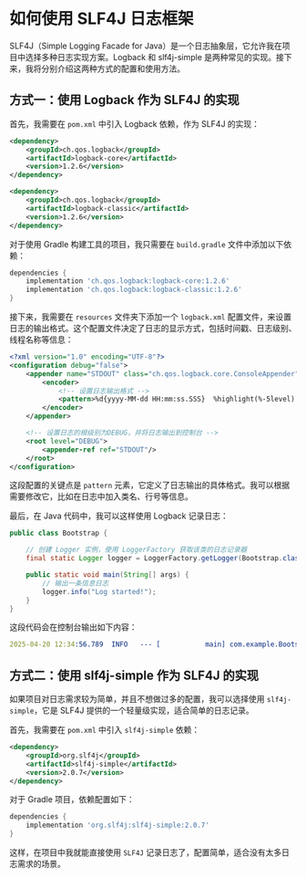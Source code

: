# 如何使用 SLF4J 日志框架

SLF4J（Simple Logging Facade for Java）是一个日志抽象层，它允许我在项目中选择多种日志实现方案。Logback 和 slf4j-simple 是两种常见的实现。接下来，我将分别介绍这两种方式的配置和使用方法。

## 方式一：使用 Logback 作为 SLF4J 的实现

首先，我需要在 `pom.xml` 中引入 Logback 依赖，作为 SLF4J 的实现：

```xml
<dependency>
    <groupId>ch.qos.logback</groupId>
    <artifactId>logback-core</artifactId>
    <version>1.2.6</version>
</dependency>

<dependency>
    <groupId>ch.qos.logback</groupId>
    <artifactId>logback-classic</artifactId>
    <version>1.2.6</version>
</dependency>
```

对于使用 Gradle 构建工具的项目，我只需要在 `build.gradle` 文件中添加以下依赖：

```groovy
dependencies {
    implementation 'ch.qos.logback:logback-core:1.2.6'
    implementation 'ch.qos.logback:logback-classic:1.2.6'
}
```

接下来，我需要在 `resources` 文件夹下添加一个 `logback.xml` 配置文件，来设置日志的输出格式。这个配置文件决定了日志的显示方式，包括时间戳、日志级别、线程名称等信息：

```xml
<?xml version="1.0" encoding="UTF-8"?>
<configuration debug="false">
    <appender name="STDOUT" class="ch.qos.logback.core.ConsoleAppender">
        <encoder>
            <!-- 设置日志输出格式 -->
            <pattern>%d{yyyy-MM-dd HH:mm:ss.SSS}  %highlight(%-5level) --- [%+15thread] %cyan(%-36logger{36}) : %msg%n</pattern>
        </encoder>
    </appender>

    <!-- 设置日志的根级别为DEBUG，并将日志输出到控制台 -->
    <root level="DEBUG">
        <appender-ref ref="STDOUT"/>
    </root>
</configuration>
```

这段配置的关键点是 `pattern` 元素，它定义了日志输出的具体格式。我可以根据需要修改它，比如在日志中加入类名、行号等信息。

最后，在 Java 代码中，我可以这样使用 Logback 记录日志：

```java
public class Bootstrap {

    // 创建 Logger 实例，使用 LoggerFactory 获取该类的日志记录器
    final static Logger logger = LoggerFactory.getLogger(Bootstrap.class);

    public static void main(String[] args) {
        // 输出一条信息日志
        logger.info("Log started!");
    }
}
```

这段代码会在控制台输出如下内容：

```yaml
2025-04-20 12:34:56.789  INFO   --- [           main] com.example.Bootstrap: Log started!
```

## 方式二：使用 slf4j-simple 作为 SLF4J 的实现

如果项目对日志需求较为简单，并且不想做过多的配置，我可以选择使用 `slf4j-simple`，它是 SLF4J 提供的一个轻量级实现，适合简单的日志记录。

首先，我需要在 `pom.xml` 中引入 `slf4j-simple` 依赖：

```xml
<dependency>
    <groupId>org.slf4j</groupId>
    <artifactId>slf4j-simple</artifactId>
    <version>2.0.7</version>
</dependency>
```

对于 Gradle 项目，依赖配置如下：

```groovy
dependencies {
    implementation 'org.slf4j:slf4j-simple:2.0.7'
}
```

这样，在项目中我就能直接使用 `SLF4J` 记录日志了，配置简单，适合没有太多日志需求的场景。
